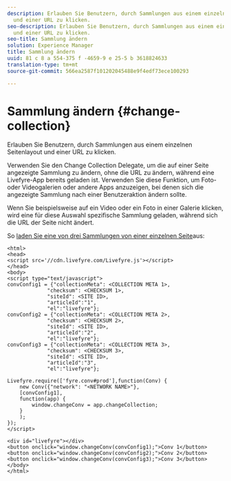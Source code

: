 ```yaml
---
description: Erlauben Sie Benutzern, durch Sammlungen aus einem einzelnen Seitenlayout
  und einer URL zu klicken.
seo-description: Erlauben Sie Benutzern, durch Sammlungen aus einem einzelnen Seitenlayout
  und einer URL zu klicken.
seo-title: Sammlung ändern
solution: Experience Manager
title: Sammlung ändern
uuid: 81 c 8 a 554-375 f -4659-9 e 25-5 b 3618824633
translation-type: tm+mt
source-git-commit: 566ea2587f101202045488e9f4edf73ece100293

---
```



# Sammlung ändern {#change-collection}

Erlauben Sie Benutzern, durch Sammlungen aus einem einzelnen Seitenlayout und einer URL zu klicken.

Verwenden Sie den Change Collection Delegate, um die auf einer Seite angezeigte Sammlung zu ändern, ohne die URL zu ändern, während eine Livefyre-App bereits geladen ist. Verwenden Sie diese Funktion, um Foto- oder Videogalerien oder andere Apps anzuzeigen, bei denen sich die angezeigte Sammlung nach einer Benutzeraktion ändern sollte.

Wenn Sie beispielsweise auf ein Video oder ein Foto in einer Galerie klicken, wird eine für diese Auswahl spezifische Sammlung geladen, während sich die URL der Seite nicht ändert.

So [laden Sie eine von drei Sammlungen von einer einzelnen Seite](../c-advanced-topics/t-display-comment-count.md#t_display_comment_count)aus:

```
<html> 
<head> 
<script src='//cdn.livefyre.com/Livefyre.js'></script> 
</head> 
<body> 
<script type="text/javascript"> 
convConfig1 = {"collectionMeta": <COLLECTION META 1>, 
             "checksum": <CHECKSUM 1>, 
             "siteId": <SITE ID>, 
             "articleId":"1", 
             "el":"livefyre"}; 
convConfig2 = {"collectionMeta": <COLLECTION META 2>, 
             "checksum": <CHECKSUM 2>, 
             "siteId": <SITE ID>, 
             "articleId":"2", 
             "el":"livefyre"}; 
convConfig3 = {"collectionMeta": <COLLECTION META 3>, 
             "checksum": <CHECKSUM 3>, 
             "siteId": <SITE ID>, 
             "articleId":"3", 
             "el":"livefyre"}; 
  
Livefyre.require(['fyre.conv#prod'],function(Conv) { 
    new Conv({"network": "<NETWORK NAME>"}, 
    [convConfig1], 
    function(app) {  
        window.changeConv = app.changeCollection; 
    } 
    ); 
}); 
</script> 
  
<div id="livefyre"></div> 
<button onclick="window.changeConv(convConfig1);">Conv 1</button> 
<button onclick="window.changeConv(convConfig2);">Conv 2</button> 
<button onclick="window.changeConv(convConfig3);">Conv 3</button> 
</body> 
</html>
```
